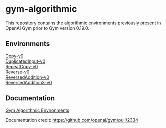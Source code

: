 # gym-algorithmic

This repository contains the algorithmic environments previously present in OpenAI Gym prior to Gym version 0.19.0.

## Environments

[Copy-v0](https://gym.openai.com/envs/Copy-v0/)  
[DuplicatedInput-v0](https://gym.openai.com/envs/DuplicatedInput-v0/)  
[RepeatCopy-v0](https://gym.openai.com/envs/RepeatCopy-v0/)  
[Reverse-v0](https://gym.openai.com/envs/Reverse-v0/)  
[ReversedAddition-v0](https://gym.openai.com/envs/ReversedAddition-v0/)  
[ReversedAddition3-v0](https://gym.openai.com/envs/ReversedAddition3-v0/)  

## Documentation
[Gym Algorithmic Environments](https://gym.openai.com/envs/#algorithmic)

Documentation credit: https://github.com/openai/gym/pull/2334

